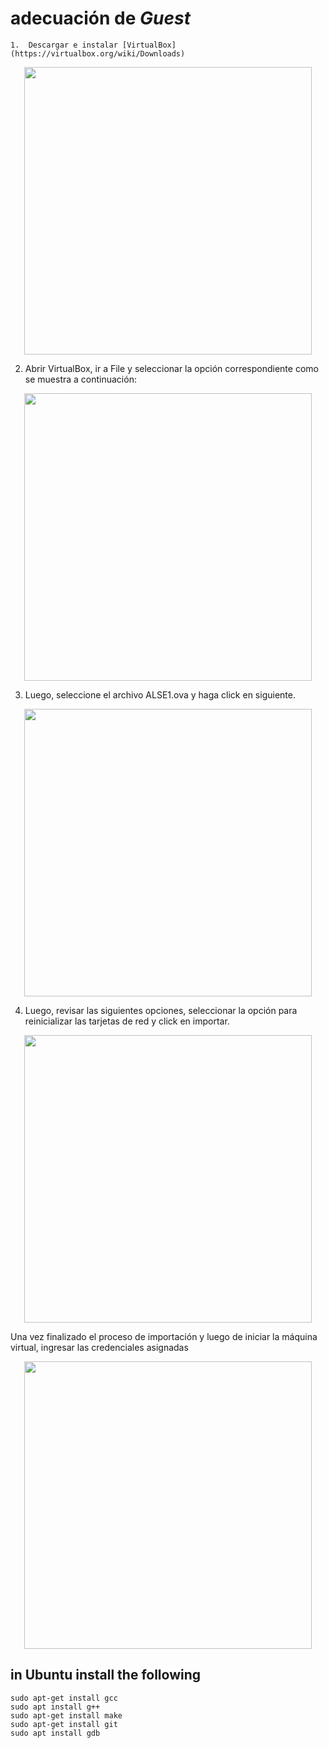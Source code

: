 # adecuación de **_Guest_**

	1.	Descargar e instalar [VirtualBox](https://virtualbox.org/wiki/Downloads)

<p align="center">
  <img width="460" src="../images/install_guest1.png">
</p>


2.	Abrir VirtualBox, ir a File y seleccionar la opción correspondiente como se muestra a continuación:

<p align="center">
  <img width="460" src="../images/install_guest2.png">
</p>

3.	Luego, seleccione el archivo ALSE1.ova y haga click en siguiente.

<p align="center">
  <img width="460" src="../images/install_guest3.png">
</p>

4.	Luego, revisar las siguientes opciones, seleccionar la opción para reinicializar las tarjetas de red y click en importar.

<p align="center">
  <img width="460" src="../images/install_guest4.png">
</p>

Una vez finalizado el proceso de importación y luego de iniciar la máquina virtual, ingresar las credenciales asignadas

<p align="center">
  <img width="460" src="../images/install_guest5.png">
</p>

## in Ubuntu install the following

	sudo apt-get install gcc
	sudo apt install g++
	sudo apt-get install make
	sudo apt-get install git
	sudo apt install gdb


